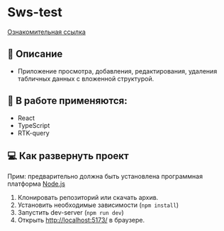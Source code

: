 # Sws-test

[Ознакомительная ссылка](https://eugenecod.github.io/sws-test/)

## :scroll: Описание

- Приложение просмотра, добавления, редактирования, удаления табличных данных с вложенной структурой.

## :toolbox: В работе применяются:

- React
- TypeScript
- RTK-query

## :computer: Как развернуть проект

Прим: предварительно должна быть установлена программная платформа [Node.js](https://nodejs.org)

1. Клонировать репозиторий или скачать архив.
2. Установить необходимые зависимости (`npm install`)
3. Запустить dev-server (`npm run dev`)
4. Открыть [http://localhost:5173/](http://localhost:5173/) в браузере.
